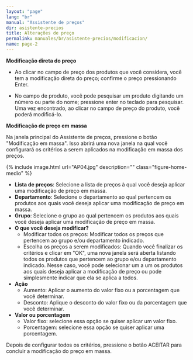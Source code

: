 ```yaml
---
layout: "page"
lang: "br"
manual: "Assistente de preços"
dir: asistente-precios
title: Alterações de preço
permalink: manuales/br/asistente-precios/modificacion/
name: page-2
---
```


**Modificação direta do preço**

- Ao clicar no campo de preço dos produtos que você considera, você tem a modificação direta do preço; confirme o preço pressionando Enter. 

- No campo de produto, você pode pesquisar um produto digitando um número ou parte do nome; pressione enter no teclado para pesquisar. Uma vez encontrado, ao clicar no campo de preço do produto, você poderá modificá-lo.

**Modificação de preço em massa**

Na janela principal do Assistente de preços, pressione o botão "Modificação em massa". Isso abrirá uma nova janela na qual você configurará os critérios a serem aplicados na modificação em massa dos preços.

{% include image.html url="AP04.jpg" description="" class="figure-home-medio" %}


- **Lista de preços**: Selecione a lista de preços à qual você deseja aplicar uma modificação de preço em massa.
- **Departamento**: Selecione o departamento ao qual pertencem os produtos aos quais você deseja aplicar uma modificação de preço em massa.
- **Grupo**: Selecione o grupo ao qual pertencem os produtos aos quais você deseja aplicar uma modificação de preço em massa.
- **O que você deseja modificar?**
    - Modificar todos os preços: Modificar todos os preços que pertencem ao grupo e/ou departamento indicado.
    - Escolha os preços a serem modificados: Quando você finalizar os critérios e clicar em "OK", uma nova janela será aberta listando todos os produtos que pertencem ao grupo e/ou departamento indicado. Nesse caso, você pode selecionar um a um os produtos aos quais deseja aplicar a modificação de preço ou pode simplesmente indicar que ela se aplica a todos.
- **Ação**
    - Aumento: Aplicar o aumento do valor fixo ou a porcentagem que você determinar.
    - Desconto: Aplique o desconto do valor fixo ou da porcentagem que você determinar.
- **Valor ou porcentagem**
    - Valor fixo: selecione essa opção se quiser aplicar um valor fixo.
    - Porcentagem: selecione essa opção se quiser aplicar uma porcentagem.

Depois de configurar todos os critérios, pressione o botão ACEITAR para concluir a modificação do preço em massa.